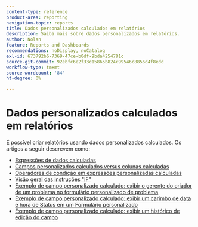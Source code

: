 ```yaml
---
content-type: reference
product-area: reporting
navigation-topic: reports
title: Dados personalizados calculados em relatórios
description: Saiba mais sobre dados personalizados em relatórios.
author: Nolan
feature: Reports and Dashboards
recommendations: noDisplay, noCatalog
exl-id: 673792b6-7369-47ce-b0df-9bda4254781c
source-git-commit: 92ebfc6e2f33c15865b824c99546c8856d4f8edd
workflow-type: tm+mt
source-wordcount: '84'
ht-degree: 0%

---
```


# Dados personalizados calculados em relatórios

É possível criar relatórios usando dados personalizados calculados. Os artigos a seguir descrevem como:

* [Expressões de dados calculadas](../../../reports-and-dashboards/reports/calc-cstm-data-reports/calculated-data-expressions.md)
* [Campos personalizados calculados versus colunas calculadas](../../../reports-and-dashboards/reports/calc-cstm-data-reports/calculated-custom-fields-calculated-columns.md)
* [Operadores de condição em expressões personalizadas calculadas](../../../reports-and-dashboards/reports/calc-cstm-data-reports/condition-operators-calculated-custom-expressions.md)
* [Visão geral das instruções &quot;IF&quot;](../../../reports-and-dashboards/reports/calc-cstm-data-reports/if-statements-overview.md)
* [Exemplo de campo personalizado calculado: exibir o gerente do criador de um problema no formulário personalizado de problema](../../../reports-and-dashboards/reports/calc-cstm-data-reports/custom-field-manager-issue-creator-on-issue-form.md)
* [Exemplo de campo personalizado calculado: exibir um carimbo de data e hora de Status em um Formulário personalizado](../../../reports-and-dashboards/reports/calc-cstm-data-reports/example-status-timestamp-in-calculated-field.md)
* [Exemplo de campo personalizado calculado: exibir um histórico de edição do campo](../../../reports-and-dashboards/reports/calc-cstm-data-reports/calculated-field-example-edit-history-of-another-field.md)
  <!--outdated: * [Basic Report Creation Program for the new Workfront experience](https://one.workfront.com/s/basic-report-creation-program)-->

